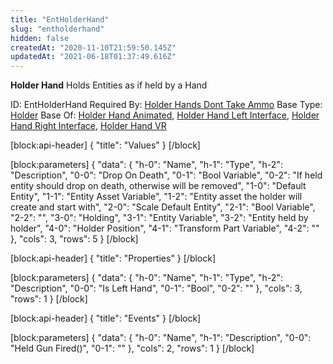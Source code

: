 ```yaml
---
title: "EntHolderHand"
slug: "entholderhand"
hidden: false
createdAt: "2020-11-10T21:59:50.145Z"
updatedAt: "2021-06-18T01:37:49.616Z"
---
```

**Holder Hand**
Holds Entities as if held by a Hand

ID: EntHolderHand
Required By: [Holder Hands Dont Take Ammo](doc:entholderhandsdonttakeammo)
Base Type: [Holder](doc:entholder)
Base Of: [Holder Hand Animated](doc:entholderhandanimated), [Holder Hand Left Interface](doc:entholderhandleftinterface), [Holder Hand Right Interface](doc:entholderhandrightinterface), [Holder Hand VR](doc:entholderhandvr)

[block:api-header]
{
  "title": "Values"
}
[/block]

[block:parameters]
{
  "data": {
    "h-0": "Name",
    "h-1": "Type",
    "h-2": "Description",
    "0-0": "Drop On Death",
    "0-1": "Bool Variable",
    "0-2": "If held entity should drop on death, otherwise will be removed",
    "1-0": "Default Entity",
    "1-1": "Entity Asset Variable",
    "1-2": "Entity asset the holder will create and start with",
    "2-0": "Scale Default Entity",
    "2-1": "Bool Variable",
    "2-2": "",
    "3-0": "Holding",
    "3-1": "Entity Variable",
    "3-2": "Entity held by holder",
    "4-0": "Holder Position",
    "4-1": "Transform Part Variable",
    "4-2": ""
  },
  "cols": 3,
  "rows": 5
}
[/block]

[block:api-header]
{
  "title": "Properties"
}
[/block]

[block:parameters]
{
  "data": {
    "h-0": "Name",
    "h-1": "Type",
    "h-2": "Description",
    "0-0": "Is Left Hand",
    "0-1": "Bool",
    "0-2": ""
  },
  "cols": 3,
  "rows": 1
}
[/block]

[block:api-header]
{
  "title": "Events"
}
[/block]

[block:parameters]
{
  "data": {
    "h-0": "Name",
    "h-1": "Description",
    "0-0": "Held Gun Fired()",
    "0-1": ""
  },
  "cols": 2,
  "rows": 1
}
[/block]